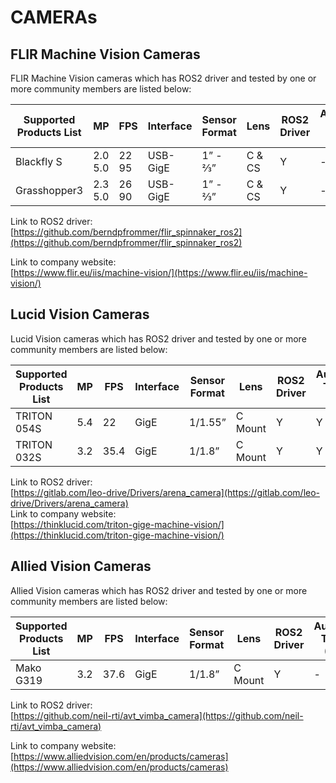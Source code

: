# CAMERAs

## **FLIR Machine Vision Cameras**

FLIR Machine Vision cameras which has ROS2 driver and tested by one or more community members are listed below:

| Supported Products List | MP           | FPS        | Interface | Sensor Format | Lens   | ROS2 Driver | Autoware Tested (Y/N) |
| ----------------------- | ------------ | ---------- | --------- | ------------- | ------ | ----------- | --------------------- |
| Blackfly S              | 2.0 <br> 5.0 | 22 <br> 95 | USB-GigE  | 1” - ⅔”       | C & CS | Y           | -                     |
| Grasshopper3            | 2.3 <br> 5.0 | 26 <br> 90 | USB-GigE  | 1” - ⅔”       | C & CS | Y           | -                     |

Link to ROS2 driver:  
[https://github.com/berndpfrommer/flir_spinnaker_ros2](https://github.com/berndpfrommer/flir_spinnaker_ros2)

Link to company website:  
[https://www.flir.eu/iis/machine-vision/](https://www.flir.eu/iis/machine-vision/)

## **Lucid Vision Cameras**

Lucid Vision cameras which has ROS2 driver and tested by one or more community members are listed below:

| Supported Products List | MP  | FPS  | Interface | Sensor Format | Lens    | ROS2 Driver | Autoware Tested (Y/N) |
| ----------------------- | --- | ---- | --------- | ------------- | ------- | ----------- | --------------------- |
| TRITON 054S             | 5.4 | 22   | GigE      | 1/1.55”       | C Mount | Y           | Y                     |
| TRITON 032S             | 3.2 | 35.4 | GigE      | 1/1.8”        | C Mount | Y           | Y                     |

Link to ROS2 driver:  
[https://gitlab.com/leo-drive/Drivers/arena_camera](https://gitlab.com/leo-drive/Drivers/arena_camera)  
Link to company website:  
[https://thinklucid.com/triton-gige-machine-vision/](https://thinklucid.com/triton-gige-machine-vision/)

## **Allied Vision Cameras**

Allied Vision cameras which has ROS2 driver and tested by one or more community members are listed below:

| Supported Products List | MP  | FPS  | Interface | Sensor Format | Lens    | ROS2 Driver | Autoware Tested (Y/N) |
| ----------------------- | --- | ---- | --------- | ------------- | ------- | ----------- | --------------------- |
| Mako G319               | 3.2 | 37.6 | GigE      | 1/1.8”        | C Mount | Y           | -                     |

Link to ROS2 driver:  
[https://github.com/neil-rti/avt_vimba_camera](https://github.com/neil-rti/avt_vimba_camera)

Link to company website:  
[https://www.alliedvision.com/en/products/cameras](https://www.alliedvision.com/en/products/cameras)

